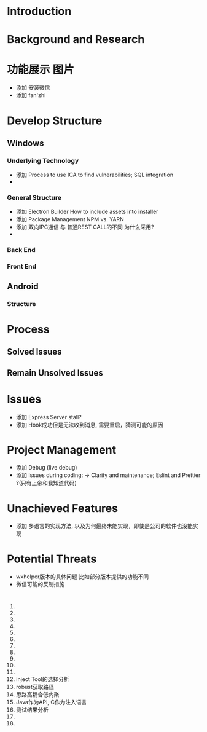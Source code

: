 # Introduction
# Background and Research
# 功能展示 图片 
- 添加 安装微信
- 添加 fan'zhi

# Develop Structure

## Windows
### Underlying Technology
- 添加 Process to use ICA to find vulnerabilities; SQL integration
- 
### General Structure
- 添加 Electron Builder How to include assets into installer
- 添加 Package Management NPM vs. YARN
- 添加 双向IPC通信 与 普通REST CALL的不同 为什么采用?
- 
### Back End
### Front End

## Android
### Structure
# Process

## Solved Issues 
## Remain Unsolved Issues


# Issues
 - 添加 Express Server stall?
 - 添加 Hook成功但是无法收到消息, 需要重启，猜测可能的原因

# Project Management
- 添加 Debug (live debug)
- 添加 Issues during coding: -> Clarity and maintenance; Eslint and Prettier ?(只有上帝和我知道代码)
# Unachieved Features
- 添加 多语言的实现方法, 以及为何最终未能实现，即使是公司的软件也没能实现

# Potential Threats
- wxhelper版本的具体问题 比如部分版本提供的功能不同
- 微信可能的反制措施


# 

1. 
2. 
3. 
4. 
5. 
6. 
7. 
8. 
9. 
10. 
11. 
12. inject Tool的选择分析
13. robust获取路径
14. 思路高耦合低内聚
15. Java作为API, C作为注入语言
17. 测试结果分析
18.
19. 